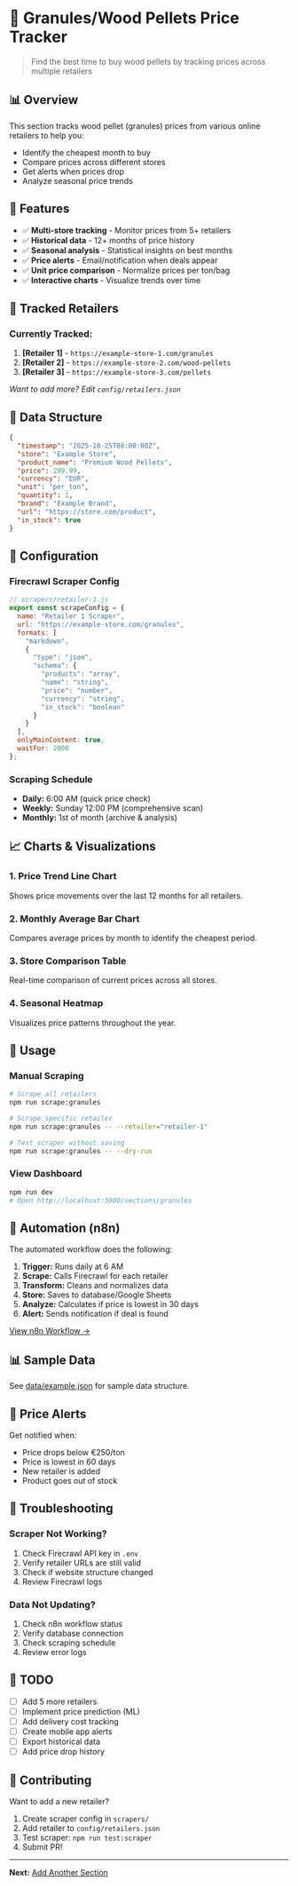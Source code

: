 # 🌲 Granules/Wood Pellets Price Tracker

> Find the best time to buy wood pellets by tracking prices across multiple retailers

## 📊 Overview

This section tracks wood pellet (granules) prices from various online retailers to help you:
- Identify the cheapest month to buy
- Compare prices across different stores
- Get alerts when prices drop
- Analyze seasonal price trends

## 🎯 Features

- ✅ **Multi-store tracking** - Monitor prices from 5+ retailers
- ✅ **Historical data** - 12+ months of price history
- ✅ **Seasonal analysis** - Statistical insights on best months
- ✅ **Price alerts** - Email/notification when deals appear
- ✅ **Unit price comparison** - Normalize prices per ton/bag
- ✅ **Interactive charts** - Visualize trends over time

## 🛒 Tracked Retailers

### Currently Tracked:
1. **[Retailer 1]** - `https://example-store-1.com/granules`
2. **[Retailer 2]** - `https://example-store-2.com/wood-pellets`
3. **[Retailer 3]** - `https://example-store-3.com/pellets`

*Want to add more? Edit `config/retailers.json`*

## 📁 Data Structure

```json
{
  "timestamp": "2025-10-25T08:00:00Z",
  "store": "Example Store",
  "product_name": "Premium Wood Pellets",
  "price": 299.99,
  "currency": "EUR",
  "unit": "per_ton",
  "quantity": 1,
  "brand": "Example Brand",
  "url": "https://store.com/product",
  "in_stock": true
}
```

## 🔧 Configuration

### Firecrawl Scraper Config

```javascript
// scrapers/retailer-1.js
export const scrapeConfig = {
  name: "Retailer 1 Scraper",
  url: "https://example-store.com/granules",
  formats: [
    "markdown",
    {
      "type": "json",
      "schema": {
        "products": "array",
        "name": "string",
        "price": "number",
        "currency": "string",
        "in_stock": "boolean"
      }
    }
  ],
  onlyMainContent: true,
  waitFor: 2000
};
```

### Scraping Schedule

- **Daily:** 6:00 AM (quick price check)
- **Weekly:** Sunday 12:00 PM (comprehensive scan)
- **Monthly:** 1st of month (archive & analysis)

## 📈 Charts & Visualizations

### 1. Price Trend Line Chart
Shows price movements over the last 12 months for all retailers.

### 2. Monthly Average Bar Chart
Compares average prices by month to identify the cheapest period.

### 3. Store Comparison Table
Real-time comparison of current prices across all stores.

### 4. Seasonal Heatmap
Visualizes price patterns throughout the year.

## 🚀 Usage

### Manual Scraping

```bash
# Scrape all retailers
npm run scrape:granules

# Scrape specific retailer
npm run scrape:granules -- --retailer="retailer-1"

# Test scraper without saving
npm run scrape:granules -- --dry-run
```

### View Dashboard

```bash
npm run dev
# Open http://localhost:3000/sections/granules
```

## 🤖 Automation (n8n)

The automated workflow does the following:

1. **Trigger:** Runs daily at 6 AM
2. **Scrape:** Calls Firecrawl for each retailer
3. **Transform:** Cleans and normalizes data
4. **Store:** Saves to database/Google Sheets
5. **Analyze:** Calculates if price is lowest in 30 days
6. **Alert:** Sends notification if deal is found

[View n8n Workflow →](../../automation/workflows/granules-tracker.json)

## 📊 Sample Data

See [data/example.json](data/example.json) for sample data structure.

## 🔔 Price Alerts

Get notified when:
- Price drops below €250/ton
- Price is lowest in 60 days
- New retailer is added
- Product goes out of stock

## 🐛 Troubleshooting

### Scraper Not Working?

1. Check Firecrawl API key in `.env`
2. Verify retailer URLs are still valid
3. Check if website structure changed
4. Review Firecrawl logs

### Data Not Updating?

1. Check n8n workflow status
2. Verify database connection
3. Check scraping schedule
4. Review error logs

## 📝 TODO

- [ ] Add 5 more retailers
- [ ] Implement price prediction (ML)
- [ ] Add delivery cost tracking
- [ ] Create mobile app alerts
- [ ] Export historical data
- [ ] Add price drop history

## 🤝 Contributing

Want to add a new retailer? 

1. Create scraper config in `scrapers/`
2. Add retailer to `config/retailers.json`
3. Test scraper: `npm run test:scraper`
4. Submit PR!

---

**Next:** [Add Another Section](../../docs/adding-sections.md)

